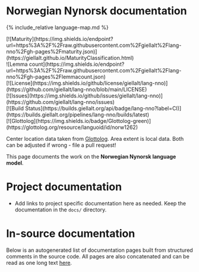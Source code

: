 # Norwegian Nynorsk documentation

<div class="twocolumn map" markdown="1">

{% include_relative language-map.md %}

<div class="badges" markdown="1">
[![Maturity](https://img.shields.io/endpoint?url=https%3A%2F%2Fraw.githubusercontent.com%2Fgiellalt%2Flang-nno%2Fgh-pages%2Fmaturity.json)](https://giellalt.github.io/MaturityClassification.html) <br/>
![Lemma count](https://img.shields.io/endpoint?url=https%3A%2F%2Fraw.githubusercontent.com%2Fgiellalt%2Flang-nno%2Fgh-pages%2Flemmacount.json) <br/>
[![License](https://img.shields.io/github/license/giellalt/lang-nno)](https://github.com/giellalt/lang-nno/blob/main/LICENSE) <br/>
[![Issues](https://img.shields.io/github/issues/giellalt/lang-nno)](https://github.com/giellalt/lang-nno/issues) <br/>
[![Build Status](https://builds.giellalt.org/api/badge/lang-nno?label=CI)](https://builds.giellalt.org/pipelines/lang-nno/builds/latest) <br/>
[![Glottolog](https://img.shields.io/badge/Glottolog-green)](https://glottolog.org/resource/languoid/id/norw1262)
</div>

Center location data taken from [Glottolog](https://glottolog.org/). Area extent is local data. Both can be adjusted if wrong - file a pull request!

</div>

This page documents the work on the **Norwegian Nynorsk language model**. 

# Project documentation

* Add links to project specific documentation here as needed. Keep the documentation in the `docs/` directory.

# In-source documentation

Below is an autogenerated list of documentation pages built from structured comments in the source code. All pages are also concatenated and can be read as one long text [here](nno.md).
